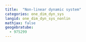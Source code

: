 ```yaml
---
title:  "Non-linear dynamic system"
categories: one_dim_dyn_sys
langid: one_dim_dyn_sys_nonlin
mathjax: false
geogebratube:
  - 975299
---
```


<div style="height:600px; width:800px; margin: auto;" id="applet_container975299"></div>
